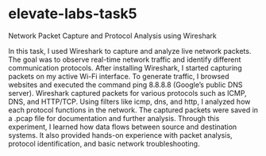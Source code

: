 # elevate-labs-task5

Network Packet Capture and Protocol Analysis using Wireshark

In this task, I used Wireshark to capture and analyze live network packets.
The goal was to observe real-time network traffic and identify different communication protocols.
After installing Wireshark, I started capturing packets on my active Wi-Fi interface.
To generate traffic, I browsed websites and executed the command ping 8.8.8.8 (Google’s public DNS server).
Wireshark captured packets for various protocols such as ICMP, DNS, and HTTP/TCP.
Using filters like icmp, dns, and http, I analyzed how each protocol functions in the network.
The captured packets were saved in a .pcap file for documentation and further analysis.
Through this experiment, I learned how data flows between source and destination systems.
It also provided hands-on experience with packet analysis, protocol identification, and basic network troubleshooting.
